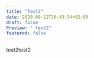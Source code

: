 ```yaml
---
title: "Test2"
date: 2020-09-12T16:43:54+02:00
draft: false
Preview: " test2"
featured: false
---
```

test2test2
